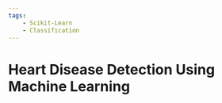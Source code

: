 ```yaml
---
tags:
    - Scikit-Learn
    - Classification
---
```


# Heart Disease Detection Using Machine Learning